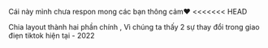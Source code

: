 Cái này mình chưa respon mong các bạn thông cảm❤️
<<<<<<< HEAD

Chia layout thành hai phần chính , Vì chúng ta thấy 2 sự thay đổi trong giao điẹn tiktok hiện tại - 2022

